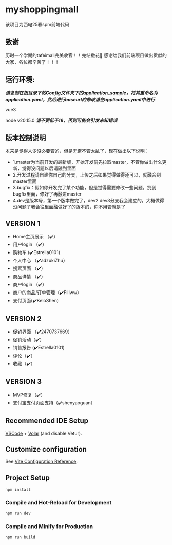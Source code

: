 # myshoppingmall
该项目为西电25春spm前端代码

## 致谢
历时一个学期的tafeimall完美收官！！完结撒花🥰 感谢给我们前端项目做出贡献的大家，各位都辛苦了！！！

## 运行环境:

***请复制在根目录下的Config文件夹下的application_sample，将其重命名为application.yaml，此后进行baseurl的修改请在application.yaml中进行***

vue3

node v20.15.0  ***请不要低于19，否则可能会引发未知错误***

## 版本控制说明
本来是觉得人少没必要管的，但是无奈不管太乱了，现在做出以下说明：


* 1.master为当前开发的最新版，开始开发前先拉取master，不管你做出什么更新，觉得没问题以后请融到里面
* 2.开发过程请自建你自己的分支，上传之后如果觉得做得还可以，就融合到master里面
* 3.bugfix：假如你开发完了某个功能，但是觉得需要修改一些问题，扔到bugfix里面，修好了再融进master
* 4.dev是版本号，第一个版本做完了，dev2 dev3分支我会建立的，大概做得没问题了我会往里面融做好了的版本的，你不用管就是了

## VERSION 1
* Home主页展示 （✔️）
* 用户login （✔️）
* 购物车 (✔️Estrella0101)
* 个人中心 （✔️adzukiZhu）
* 搜索页面 （✔️）
* 商品详情 （✔️）
* 商户login （✔️）
* 商户的商品/订单管理（✔️Flliww）
* 支付页面(✔️KeloShen)


## VERSION 2
* 促销界面 （✔️2470737669）
* 促销活动（✔️）
* 销售报告 (✔️Estrella0101)
* 评论（✔️）
* 收藏（✔️）

## VERSION 3
* MVP修复（✔️）
* 支付宝支付页面支持（✔️shenyaoguan）


## Recommended IDE Setup

[VSCode](https://code.visualstudio.com/) + [Volar](https://marketplace.visualstudio.com/items?itemName=Vue.volar) (and disable Vetur).

## Customize configuration

See [Vite Configuration Reference](https://vite.dev/config/).

## Project Setup

```sh
npm install
```

### Compile and Hot-Reload for Development

```sh
npm run dev
```

### Compile and Minify for Production

```sh
npm run build
```
